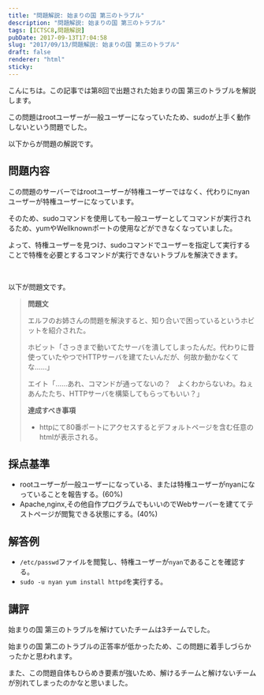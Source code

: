 ```yaml
---
title: "問題解説: 始まりの国 第三のトラブル"
description: "問題解説: 始まりの国 第三のトラブル"
tags: [ICTSC8,問題解説]
pubDate: 2017-09-13T17:04:58
slug: "2017/09/13/問題解説: 始まりの国 第三のトラブル"
draft: false
renderer: "html"
sticky: 
---
```


<p>こんにちは。この記事では第8回で出題された始まりの国 第三のトラブルを解説します。</p>
<p>この問題はrootユーザーが一般ユーザーになっていたため、sudoが上手く動作しないという問題でした。</p>
<p>以下からが問題の解説です。</p>
<p><!--more--></p>
<h2>問題内容</h2>
<p>この問題のサーバーではrootユーザーが特権ユーザーではなく、代わりにnyanユーザーが特権ユーザーになっています。</p>
<p>そのため、sudoコマンドを使用しても一般ユーザーとしてコマンドが実行されるため、yumやWellknownポートの使用などができなくなっていました。</p>
<p>よって、特権ユーザーを見つけ、sudoコマンドでユーザーを指定して実行することで特権を必要とするコマンドが実行できないトラブルを解決できます。</p>
<p>&nbsp;</p>
<p>以下が問題文です。</p>
<blockquote><p><strong>問題文</strong></p>
<p>エルフのお姉さんの問題を解決すると、知り合いで困っているというホビットを紹介された。</p>
<p>ホビット「さっきまで動いてたサーバを潰してしまったんだ。代わりに昔使っていたやつでHTTPサーバを建てたいんだが、何故か動かなくてな……」</p>
<p>エイト「……あれ、コマンドが通ってないの？　よくわからないわ。ねぇあんたたち、HTTPサーバを構築してもらってもいい？」</p>
<p><strong>達成すべき事項</strong></p>
<ul>
<li>httpにて80番ポートにアクセスするとデフォルトページを含む任意のhtmlが表示される。</li>
</ul>
</blockquote>
<h2>採点基準</h2>
<ul>
<li>rootユーザーが一般ユーザーになっている、または特権ユーザーがnyanになっていることを報告する。(60%)</li>
<li>Apache,nginx,その他自作プログラムでもいいのでWebサーバーを建ててテストページが閲覧できる状態にする。(40%)</li>
</ul>
<h2>解答例</h2>
<ul>
<li><code>/etc/passwd</code>ファイルを閲覧し、特権ユーザーが<code>nyan</code>であることを確認する。</li>
<li><code>sudo -u nyan yum install httpd</code>を実行する。</li>
</ul>
<h2>講評</h2>
<p>始まりの国 第三のトラブルを解けていたチームは3チームでした。</p>
<p>始まりの国 第二のトラブルの正答率が低かったため、この問題に着手しづらかったかと思われます。</p>
<p>また、この問題自体もひらめき要素が強いため、解けるチームと解けないチームが別れてしまったのかなと思いました。</p>
